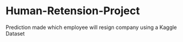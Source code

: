 # Human-Retension-Project
Prediction made which employee will resign company using a Kaggle Dataset
